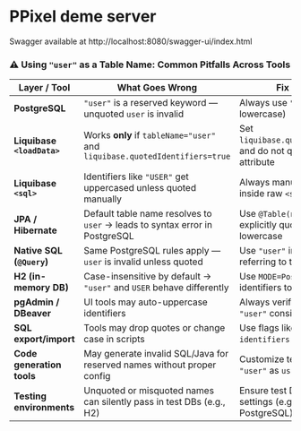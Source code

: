 # PPixel deme server


Swagger available at http://localhost:8080/swagger-ui/index.html



### ⚠️ Using `"user"` as a Table Name: Common Pitfalls Across Tools

| Layer / Tool                | What Goes Wrong                                                                 | Fix / Workaround                                                                                  |
|----------------------------|----------------------------------------------------------------------------------|---------------------------------------------------------------------------------------------------|
| **PostgreSQL**             | `"user"` is a reserved keyword — unquoted `user` is invalid                      | Always use `"user"` (quoted and lowercase)                                                        |
| **Liquibase `<loadData>`**| Works **only** if `tableName="user"` and `liquibase.quotedIdentifiers=true`      | Set `liquibase.quotedIdentifiers=true`, and do not quote in `tableName` attribute                 |
| **Liquibase `<sql>`**      | Identifiers like `"USER"` get uppercased unless quoted manually                  | Always manually write `"user"` inside raw `<sql>` blocks                                          |
| **JPA / Hibernate**        | Default table name resolves to `user` → leads to syntax error in PostgreSQL      | Use `@Table(name = "\"user\"")` to explicitly quote and preserve lowercase                        |
| **Native SQL (`@Query`)**  | Same PostgreSQL rules apply — `user` is invalid unless quoted                    | Use `"user"` in JPQL or native SQL if referring to table directly                                 |
| **H2 (in-memory DB)**      | Case-insensitive by default → `"user"` and `USER` behave differently             | Use `MODE=PostgreSQL` and quoted identifiers to mimic real behavior                              |
| **pgAdmin / DBeaver**      | UI tools may auto-uppercase identifiers                                          | Always verify table casing; use `"user"` consistently in queries                                  |
| **SQL export/import**      | Tools may drop quotes or change case in scripts                                  | Use flags like `--quote-all-identifiers` when exporting                                           |
| **Code generation tools**  | May generate invalid SQL/Java for reserved names without proper config           | Customize templates or alias `"user"` as `usr` or similar                                         |
| **Testing environments**   | Unquoted or misquoted names can silently pass in test DBs (e.g., H2)             | Ensure test DB mimics production settings (e.g., use Dockerized PostgreSQL)                       |

